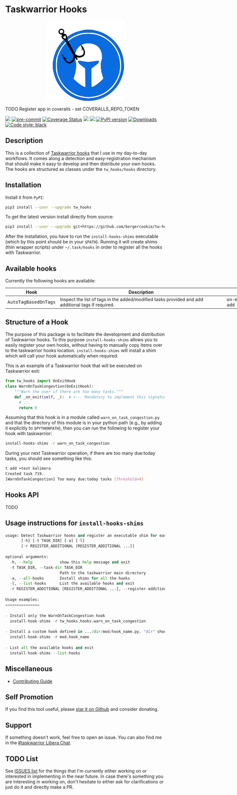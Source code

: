 # Taskwarrior Hooks

<p align="center">
  <img src="https://raw.githubusercontent.com/bergercookie/tw-hooks/master/misc/logo.png"/>
</p>

TODO Register app in coveralls - set COVERALLS_REPO_TOKEN

<a href="https://github.com/bergercookie/tw-hooks/actions" alt="CI">
<img src="https://github.com/bergercookie/tw-hooks/actions/workflows/ci.yml/badge.svg" /></a>
<a href="https://github.com/pre-commit/pre-commit">
<img src="https://img.shields.io/badge/pre--commit-enabled-brightgreen?logo=pre-commit&logoColor=white" alt="pre-commit"></a>

<a href='https://coveralls.io/github/bergercookie/tw-hooks?branch=master'>
<img src='https://coveralls.io/repos/github/bergercookie/tw-hooks/badge.svg?branch=master' alt='Coverage Status' /></a>
<a href="https://github.com/bergercookie/tw-hooks/blob/master/LICENSE.md" alt="LICENSE">
<img src="https://img.shields.io/github/license/bergercookie/tw-hooks.svg" /></a>
<a href="https://pypi.org/project/tw_hooks/" alt="pypi">
<img src="https://img.shields.io/pypi/pyversions/tw-hooks.svg" /></a>
<a href="https://badge.fury.io/py/tw_hooks">
<img src="https://badge.fury.io/py/tw_hooks.svg" alt="PyPI version" height="18"></a>
<a href="https://pepy.tech/project/tw_hooks">
<img alt="Downloads" src="https://pepy.tech/badge/tw_hooks"></a>
<a href="https://github.com/psf/black">
<img alt="Code style: black" src="https://img.shields.io/badge/code%20style-black-000000.svg"></a>

## Description

This is a collection of [Taskwarrior
hooks](https://taskwarrior.org/docs/hooks_guide.html) that I use in my
day-to-day workflows. It comes along a detection and easy-registration mechanism
that should make it easy to develop and then distribute your own hooks. The
hooks are structured as classes under the `tw_hooks/hooks` directory.

## Installation

Install it from `PyPI`:

```sh
pip3 install --user --upgrade tw_hooks
```

To get the latest version install directly from source:

```sh
pip3 install --user --upgrade git+https://github.com/bergercookie/tw-hooks
```

After the installation, you have to run the `install-hooks-shims` executable
(which by this point should be in your `$PATH`). Running it will create shims
(thin wrapper scripts) under `~/.task/hooks` in order to register all the hooks
with Taskwarrior.

## Available hooks

Currently the following hooks are available:

<table style="undefined;table-layout: fixed; width: 823px">
<thead>
  <tr>
    <th>Hook</th>
    <th>Description</th>
    <th>Events</th>
  </tr>
</thead>
<tbody>
  <tr>
    <td><tt>AutoTagBasedOnTags</tt></td>
    <td>Inspect the list of tags in the added/modified tasks provided and add additional tags if required.</td>
    <td><tt>on-modify</tt>, <tt>on-add</tt></td>
  </tr>
</tbody>
</table>

## Structure of a Hook

The purpose of this package is to facilitate the development and distribution of
Taskwarrior hooks. To this purpose `install-hooks-shims` allows you to easily
register your own hooks, without having to manually copy items over to the
taskwarrior hooks location. `install-hooks-shims` will install a shim which will
call your hook automatically when required.

This is an example of a Taskwarrior hook that will be executed on Taskwarrior
exit:

```python
from tw_hooks import OnExitHook
class WarnOnTaskCongestion(OnExitHook):
    """Warn the user if there are too many tasks."""
    def _on_exit(self, _):  # <--- Mandatory to implement this signature
      # ...
      return 0
```

Assuming that this hook is in a module called `warn_on_task_congestion.py` and
that the directory of this module is in your python path (e.g., by adding it
explicitly to `$PYTHONPATH`), then you can run the following to register your
hook with taskwarrior:

```sh
install-hooks-shims -r warn_on_task_congestion
```

During your next Taskwarrior operation, if there are too many due:today tasks,
you should see something like this:

```sh
t add +test kalimera
Created task 719.
[WarnOnTaskCongestion] Too many due:today tasks [threshold=9]
```

## Hooks API

TODO

## Usage instructions for `install-hooks-shims`

<!-- START sniff-and-replace install-hook-shims --help START -->

```python
usage: Detect Taskwarrior hooks and register an executable shim for each one of them.
       [-h] [-t TASK_DIR] [-a] [-l]
       [-r REGISTER_ADDITIONAL [REGISTER_ADDITIONAL ...]]

optional arguments:
  -h, --help            show this help message and exit
  -t TASK_DIR, --task-dir TASK_DIR
                        Path to the taskwarrior main directory
  -a, --all-hooks       Install shims for all the hooks
  -l, --list-hooks      List the available hooks and exit
  -r REGISTER_ADDITIONAL [REGISTER_ADDITIONAL ...], --register-additional REGISTER_ADDITIONAL [REGISTER_ADDITIONAL ...]

Usage examples:
===============

- Install only the WarnOnTaskCongestion hook
  install-hook-shims -r tw_hooks.hooks.warn_on_task_congestion

- Install a custom hook defined in .../dir/mod/hook_name.py. "dir" should be in your PYTHONPATH
  install-hook-shims -r mod.hook_name

- List all the available hooks and exit
  install-hook-shims --list-hooks

```

<!-- END sniff-and-replace -->

## Miscellaneous

- [Contributing Guide](CONTRIBUTING.md)

## Self Promotion

If you find this tool useful, please [star it on
Github](https://github.com/bergercookie/tw-hooks)
and consider donating.

## Support

If something doesn't work, feel free to open an issue. You can also find me in
the [#taskwarrior Libera Chat](https://matrix.to/#/#taskwarrior:libera.chat).

## TODO List

See [ISSUES
list](https://github.com/bergercookie/tw-hooks/issues)
for the things that I'm currently either working on or interested in
implementing in the near future. In case there's something you are interesting
in working on, don't hesitate to either ask for clarifications or just do it and
directly make a PR.
